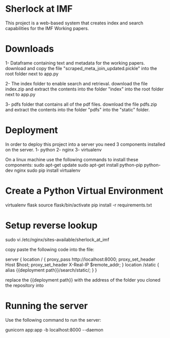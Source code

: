 # Sherlock at IMF

This project is a web-based system that creates index and search capabilities for the IMF Working papers.

# Downloads

1- Dataframe containing text and metadata for the working papers.
download and copy the file "scraped_meta_join_updated.pickle" into the root folder next to app.py

2- The index folder to enable search and retrieval.
download the file index.zip and extract the contents into the folder "index" into the root folder next to app.py

3- pdfs folder that contains all of the pdf files. 
download the file pdfs.zip and extract the contents into the folder "pdfs" into the "static" folder.

# Deployment
In order to deploy this project into a server you need 3 components installed on the server. 
1- python
2- nginx
3- virtualenv

On a linux machine use the following commands to install these components:
sudo apt-get update
sudo apt-get install python-pip python-dev nginx
sudo pip install virtualenv

# Create a Python Virtual Environment

virtualenv flask
source flask/bin/activate
pip install -r requirements.txt


# Setup reverse lookup
sudo vi /etc/nginx/sites-available/sherlock_at_imf

copy paste the following code into the file:

server {
    location / {
        proxy_pass http://localhost:8000;
        proxy_set_header Host $host;
        proxy_set_header X-Real-IP $remote_addr;
    }
    location /static {
        alias  {{deployment path}}/search/static/;
    }
}

replace the {{deployment path}} with the address of the folder you cloned the repository into

# Running the server

Use the following command to run the server:

gunicorn app:app -b localhost:8000 --daemon




